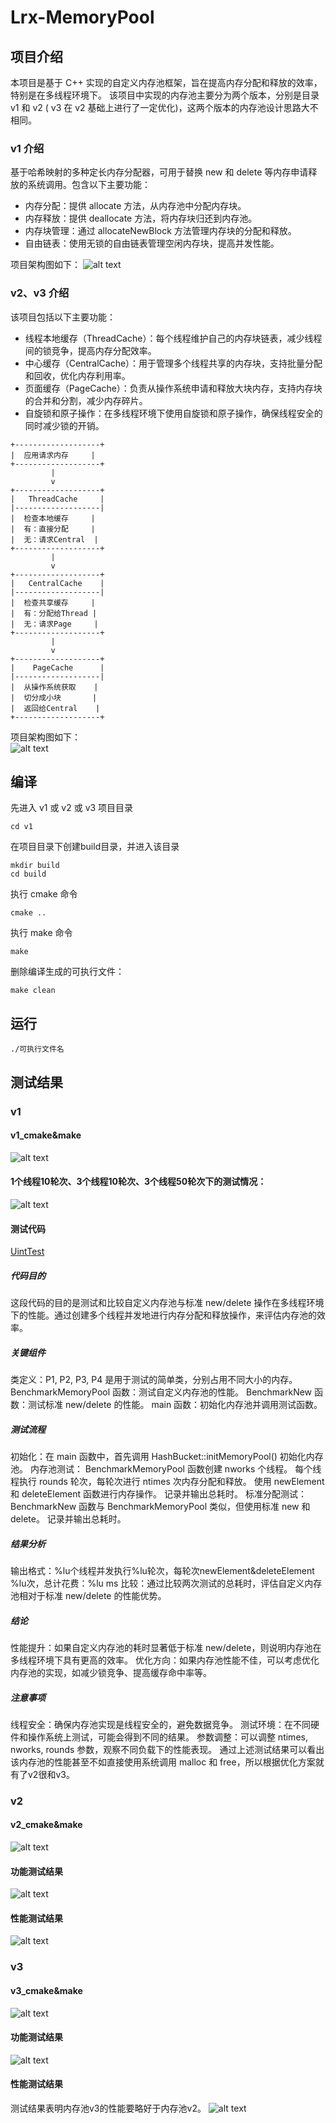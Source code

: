 # Lrx-MemoryPool
## 项目介绍
本项目是基于 C++ 实现的自定义内存池框架，旨在提高内存分配和释放的效率，特别是在多线程环境下。
该项目中实现的内存池主要分为两个版本，分别是目录 v1 和 v2 ( v3 在 v2 基础上进行了一定优化)，这两个版本的内存池设计思路大不相同。
### v1 介绍
基于哈希映射的多种定长内存分配器，可用于替换 new 和 delete 等内存申请释放的系统调用。包含以下主要功能：
- 内存分配：提供 allocate 方法，从内存池中分配内存块。
- 内存释放：提供 deallocate 方法，将内存块归还到内存池。
- 内存块管理：通过 allocateNewBlock 方法管理内存块的分配和释放。
- 自由链表：使用无锁的自由链表管理空闲内存块，提高并发性能。

项目架构图如下：
![alt text](/memory-pool-main/images/v1.png)

### v2、v3 介绍
该项目包括以下主要功能：
- 线程本地缓存（ThreadCache）：每个线程维护自己的内存块链表，减少线程间的锁竞争，提高内存分配效率。
- 中心缓存（CentralCache）：用于管理多个线程共享的内存块，支持批量分配和回收，优化内存利用率。
- 页面缓存（PageCache）：负责从操作系统申请和释放大块内存，支持内存块的合并和分割，减少内存碎片。
- 自旋锁和原子操作：在多线程环境下使用自旋锁和原子操作，确保线程安全的同时减少锁的开销。
```
+-------------------+
|  应用请求内存     |
+-------------------+
         |
         v
+-------------------+
|   ThreadCache     |
|-------------------|
|  检查本地缓存     |
|  有：直接分配     |
|  无：请求Central  |
+-------------------+
         |
         v
+-------------------+
|   CentralCache    |
|-------------------|
|  检查共享缓存     |
|  有：分配给Thread |
|  无：请求Page     |
+-------------------+
         |
         v
+-------------------+
|    PageCache      |
|-------------------|
|  从操作系统获取    |
|  切分成小块       |
|  返回给Central    |
+-------------------+
```
项目架构图如下：      
![alt text](/memory-pool-main/images/v2.png)

## 编译  
先进入 v1 或 v2 或 v3 项目目录
```
cd v1
```
在项目目录下创建build目录，并进入该目录
```
mkdir build
cd build
```
执行 cmake 命令
```
cmake ..
```
执行 make 命令
```
make
```  
删除编译生成的可执行文件：  
```
make clean
```  
## 运行
```
./可执行文件名
```  
## 测试结果
### v1
#### v1_cmake&make
![alt text](/memory-pool-main/images/v1_cmake&make.png)
#### 1个线程10轮次、3个线程10轮次、3个线程50轮次下的测试情况：
![alt text](/memory-pool-main/images/v1_test.png)
#### 测试代码
[UintTest](/memory-pool-main/v1/tests/UnitTest.cpp)
##### 代码目的
这段代码的目的是测试和比较自定义内存池与标准 new/delete 操作在多线程环境下的性能。通过创建多个线程并发地进行内存分配和释放操作，来评估内存池的效率。
##### 关键组件
类定义：P1, P2, P3, P4 是用于测试的简单类，分别占用不同大小的内存。
BenchmarkMemoryPool 函数：测试自定义内存池的性能。
BenchmarkNew 函数：测试标准 new/delete 的性能。
main 函数：初始化内存池并调用测试函数。
##### 测试流程
初始化：在 main 函数中，首先调用 HashBucket::initMemoryPool() 初始化内存池。
内存池测试：
BenchmarkMemoryPool 函数创建 nworks 个线程。
每个线程执行 rounds 轮次，每轮次进行 ntimes 次内存分配和释放。
使用 newElement 和 deleteElement 函数进行内存操作。
记录并输出总耗时。
标准分配测试：
BenchmarkNew 函数与 BenchmarkMemoryPool 类似，但使用标准 new 和 delete。
记录并输出总耗时。
##### 结果分析
输出格式：%lu个线程并发执行%lu轮次，每轮次newElement&deleteElement %lu次，总计花费：%lu ms
比较：通过比较两次测试的总耗时，评估自定义内存池相对于标准 new/delete 的性能优势。
##### 结论
性能提升：如果自定义内存池的耗时显著低于标准 new/delete，则说明内存池在多线程环境下具有更高的效率。
优化方向：如果内存池性能不佳，可以考虑优化内存池的实现，如减少锁竞争、提高缓存命中率等。
##### 注意事项
线程安全：确保内存池实现是线程安全的，避免数据竞争。
测试环境：在不同硬件和操作系统上测试，可能会得到不同的结果。
参数调整：可以调整 ntimes, nworks, rounds 参数，观察不同负载下的性能表现。
通过上述测试结果可以看出该内存池的性能甚至不如直接使用系统调用 malloc 和 free，所以根据优化方案就有了v2很和v3。

### v2
#### v2_cmake&make
![alt text](/memory-pool-main/images/v2_cmake&make.png)
#### 功能测试结果
![alt text](/memory-pool-main/images/v2_unit_test.png)
#### 性能测试结果
![alt text](/memory-pool-main/images/v2_perf_test.png)

### v3
#### v3_cmake&make
![alt text](/memory-pool-main/images/v3_cmake&make.png)
#### 功能测试结果
![alt text](/memory-pool-main/images/v3_unit_test.png)
#### 性能测试结果
测试结果表明内存池v3的性能要略好于内存池v2。
![alt text](/memory-pool-main/images/v3_perf_test.png)

